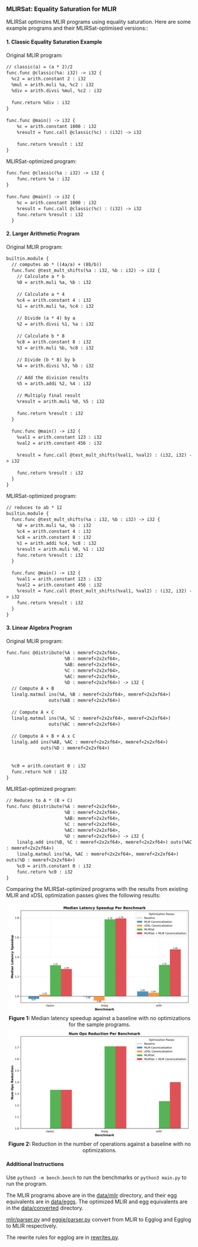### MLIRSat: Equality Saturation for MLIR

MLIRSat optimizes MLIR programs using equality saturation. Here are some example programs and their MLIRSat-optimised versions::

#### 1. Classic Equality Saturation Example 
Original MLIR program:
```mlir
// classic(a) = (a * 2)/2  
func.func @classic(%a: i32) -> i32 {
  %c2 = arith.constant 2 : i32
  %mul = arith.muli %a, %c2 : i32
  %div = arith.divsi %mul, %c2 : i32
  
  func.return %div : i32
}

func.func @main() -> i32 {
    %c = arith.constant 1000 : i32
    %result = func.call @classic(%c) : (i32) -> i32
    
    func.return %result : i32
}
```
MLIRSat-optimized program:

```mlir
func.func @classic(%a : i32) -> i32 {
    func.return %a : i32
}
  
func.func @main() -> i32 {
    %c = arith.constant 1000 : i32
    %result = func.call @classic(%c) : (i32) -> i32
    func.return %result : i32
  }
```


#### 2. Larger Arithmetic Program
Original MLIR program:

```mlir
builtin.module {
  // computes ab * ((4a/a) + (8b/b))
  func.func @test_mult_shifts(%a : i32, %b : i32) -> i32 {
    // Calculate a * b
    %0 = arith.muli %a, %b : i32
    
    // Calculate a * 4
    %c4 = arith.constant 4 : i32
    %1 = arith.muli %a, %c4 : i32
    
    // Divide (a * 4) by a
    %2 = arith.divsi %1, %a : i32
    
    // Calculate b * 8
    %c8 = arith.constant 8 : i32
    %3 = arith.muli %b, %c8 : i32
    
    // Divide (b * 8) by b
    %4 = arith.divsi %3, %b : i32
    
    // Add the division results
    %5 = arith.addi %2, %4 : i32
    
    // Multiply final result
    %result = arith.muli %0, %5 : i32
    
    func.return %result : i32
  }

  func.func @main() -> i32 {
    %val1 = arith.constant 123 : i32
    %val2 = arith.constant 456 : i32

    %result = func.call @test_mult_shifts(%val1, %val2) : (i32, i32) -> i32

    func.return %result : i32
  }
}
```

MLIRSat-optimized program:

```mlir
// reduces to ab * 12
builtin.module {
  func.func @test_mult_shifts(%a : i32, %b : i32) -> i32 {
    %0 = arith.muli %a, %b : i32
    %c4 = arith.constant 4 : i32
    %c8 = arith.constant 8 : i32
    %1 = arith.addi %c4, %c8 : i32
    %result = arith.muli %0, %1 : i32
    func.return %result : i32
  }

  func.func @main() -> i32 {
    %val1 = arith.constant 123 : i32
    %val2 = arith.constant 456 : i32
    %result = func.call @test_mult_shifts(%val1, %val2) : (i32, i32) -> i32
    func.return %result : i32
  }
}

```

#### 3. Linear Algebra Program

Original MLIR program:

```mlir
func.func @distribute(%A : memref<2x2xf64>, 
                      %B : memref<2x2xf64>, 
                      %AB: memref<2x2xf64>,  
                      %C : memref<2x2xf64>, 
                      %AC: memref<2x2xf64>, 
                      %D : memref<2x2xf64>) -> i32 {
  // Compute A × B
  linalg.matmul ins(%A, %B : memref<2x2xf64>, memref<2x2xf64>)
                outs(%AB : memref<2x2xf64>)

  // Compute A × C
  linalg.matmul ins(%A, %C : memref<2x2xf64>, memref<2x2xf64>)
                outs(%AC : memref<2x2xf64>)

  // Compute A × B + A x C
  linalg.add ins(%AB, %AC : memref<2x2xf64>, memref<2x2xf64>)
             outs(%D : memref<2x2xf64>)

  
  %c0 = arith.constant 0 : i32
  func.return %c0 : i32
}
```

MLIRSat-optimized program:

```mlir
// Reduces to A * (B + C)
func.func @distribute(%A : memref<2x2xf64>, 
                      %B : memref<2x2xf64>, 
                      %AB: memref<2x2xf64>,  
                      %C : memref<2x2xf64>, 
                      %AC: memref<2x2xf64>, 
                      %D : memref<2x2xf64>) -> i32 {
    linalg.add ins(%B, %C : memref<2x2xf64>, memref<2x2xf64>) outs(%AC : memref<2x2xf64>)
    linalg.matmul ins(%A, %AC : memref<2x2xf64>, memref<2x2xf64>) outs(%D : memref<2x2xf64>)
    %c0 = arith.constant 0 : i32
    func.return %c0 : i32
}
```

Comparing the MLIRSat-optimized programs with the results from existing MLIR and xDSL optimization passes gives the following results:

<figure style="text-align: center; margin: 5px">
  <img
  src="median_latency_speedup.jpg"
  alt="Image containing three grouped bars demonstrating the speedup of different optimizations against a baseline with no optimizations"
  style=" height: auto;">
  <figcaption> <b> Figure 1: </b> Median latency speedup against a baseline with no optimizations for the sample programs. </figcaption>
</figure>

<figure style="text-align: center; margin: 5px">
  <img
  src="num_ops_reduction.jpg"
  alt="Image containing three grouped bars demonstrating the number of ops reduction of different optimizations against a baseline with no optimizations"
  style=" height: auto;">
  <figcaption> <b> Figure 2: </b> Reduction in the number of operations against a baseline with no optimizations. </figcaption>
</figure>




#### Additional Instructions

Use `python3 -m bench.bench` to run the benchmarks or `python3 main.py` to run the program. 

The MLIR programs above are in the [data/mlir](data/mlir/) directory, and their egg equivalents are in [data/eggs](data/eggs/). The optimized MLIR and egg equivalents are in the [data/converted](data/converted/) directory.

[mlir/parser.py](mlir/parser.py) and [eggie/parser.py](eggie/parser.py) convert from MLIR to Egglog and Egglog to MLIR respectively.

The rewrite rules for egglog are in [rewrites.py](eggie/rewrites.py).

